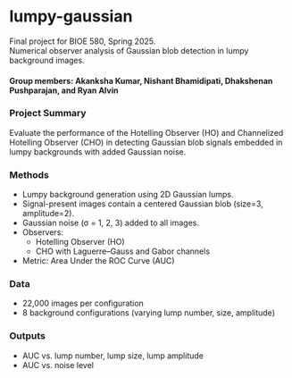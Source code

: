 # lumpy-gaussian

Final project for BIOE 580, Spring 2025. \
Numerical observer analysis of Gaussian blob detection in lumpy background images.

#### Group members: Akanksha Kumar, Nishant Bhamidipati, Dhakshenan Pushparajan, and Ryan Alvin

### Project Summary
Evaluate the performance of the Hotelling Observer (HO) and Channelized Hotelling Observer (CHO) in detecting Gaussian blob signals embedded in lumpy backgrounds with added Gaussian noise.

### Methods
- Lumpy background generation using 2D Gaussian lumps.
- Signal-present images contain a centered Gaussian blob (size=3, amplitude=2).
- Gaussian noise (σ = 1, 2, 3) added to all images.
- Observers:
  - Hotelling Observer (HO)
  - CHO with Laguerre–Gauss and Gabor channels
- Metric: Area Under the ROC Curve (AUC)

### Data
- 22,000 images per configuration
- 8 background configurations (varying lump number, size, amplitude)

### Outputs
- AUC vs. lump number, lump size, lump amplitude
- AUC vs. noise level

